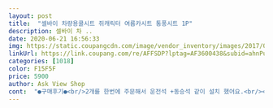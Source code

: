 ```yaml
---
layout: post 
title:  "셀바이 차량용쿨시트 쥐캐릭터 여름카시트 통풍시트 1P" 
description: 셀바이 차 ..
date: 2020-06-21 16:56:33 
img: https://static.coupangcdn.com/image/vendor_inventory/images/2017/07/07/19/7/ec1e75f8-1eb3-4201-9719-9c037ccdc0a1.png 
linkUrl: https://link.coupang.com/re/AFFSDP?lptag=AF3600438&subid=ahnPublicAsk&pageKey=26307845&itemId=101981640&vendorItemId=3191475864&traceid=V0-113-f0d0518a16fba718 
categories: [1018] 
color: F15F5F 
price: 5900 
author: Ask View Shop 
cont:  "●구매후기●<br/>2개를 한번에 주문해서 운전석 +동승석 같이 설치 했어요.<br/><br/>가격도 괞찬고,품질도 그다지 나쁘지도 않고,<br/>단순해서 품질도 괜찮습니다.<br/> 다만, 안에서 끝어진 것들이 생길 겅우 따끔하게 옷을 찌르는 경우가 있으니 조심하시구요.<br/> 그런 것들은 살짝 커팅하고 사용하고 있네요.<br/><br/>맞춤이구나 했내요.<br/><br/>모닝에 딱 맞네요.<br/><br/>배송받고 샴푸로 헹궈서 씻었는데도 냄새가 약간 빠지는 어쩔수 없나봐요^^<br/>설치시간 운전석 보조석 합해서 5분10분 정도 걸린듯합니다.<br/> 엉덩이와 등이 시원해졌어요.<br/>ㅋㅋ<br/>올 여름 시원하게 날거 같아요.<br/><br/>이가격에 이정도 제품이면 대만족입니다.<br/><br/>차량에는 완벽히 한번에 장착했내요.<br/>  딱 맞아서<br/>흠이 있다면 약간의 냄새?  생산할때 냄새 같은데?<br/>" 
---
```


